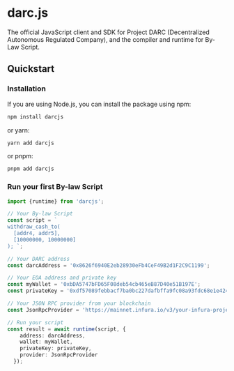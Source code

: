 # darc.js

The official JavaScript client and SDK for Project DARC (Decentralized Autonomous Regulated Company), and the compiler and runtime for By-Law Script.

## Quickstart

### Installation

If you are using Node.js, you can install the package using npm:
```bash
npm install darcjs
```

or yarn:
```bash
yarn add darcjs
```

or pnpm:
```bash
pnpm add darcjs
```

### Run your first By-law Script



```typescript
import {runtime} from 'darcjs';

// Your By-law Script
const script = `
withdraw_cash_to( 
  [addr4, addr5],     
  [10000000, 10000000] 
); `;

// Your DARC address
const darcAddress = '0x8626f6940E2eb28930eFb4CeF49B2d1F2C9C1199';

// Your EOA address and private key
const myWallet = '0xbDA5747bFD65F08deb54cb465eB87D40e51B197E';
const privateKey = '0xdf57089febbacf7ba0bc227dafbffa9fc08a93fdc68e1e42411a14efcf23656e';

// Your JSON RPC provider from your blockchain
const JsonRpcProvider = 'https://mainnet.infura.io/v3/your-infura-project-id';

// Run your script
const result = await runtime(script, {
    address: darcAddress,
    wallet: myWallet,
    privateKey: privateKey,
    provider: JsonRpcProvider
  });
```
